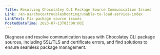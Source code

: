 ```yaml
---
Title: Resolving Chocolatey CLI Package Source Communication Issues
Link: /en-us/choco/troubleshooting/unable-to-load-service-index
LinkText: Fix package source issues
PostedDateTime: 2023-07-13T03:00:00Z
---
```


Diagnose and resolve communication issues with Chocolatey CLI package sources, including SSL/TLS and certificate errors, and find solutions to ensure seamless package management.
